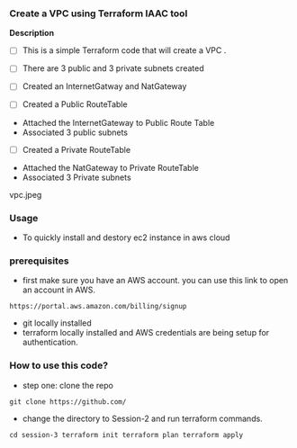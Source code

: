 ### Create a VPC using Terraform IAAC tool

**Description**

- [ ]  This is a simple Terraform code that will create a VPC .

- [ ]  There are 3 public and 3 private subnets created

- [ ]  Created an InternetGatway and NatGateway

- [ ]  Created a Public RouteTable
- Attached the InternetGateway to Public Route Table
- Associated 3 public subnets

- [ ]  Created a Private RouteTable
- Attached the NatGateway to Private RouteTable
- Associated 3 Private subnets



vpc.jpeg

### Usage

- To quickly install and destory ec2 instance in aws cloud

### prerequisites

- first make sure you have an AWS account. you can use this link to open an account in AWS.

`https://portal.aws.amazon.com/billing/signup`

- git locally installed
- terraform locally installed and AWS credentials are being setup for authentication.

### How to use this code?

- step one: clone the repo

`git clone https://github.com/`

- change the directory to Session-2 and run terraform commands.

`cd session-3
terraform init
terraform plan
terraform apply`